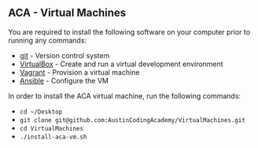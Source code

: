 ## ACA - Virtual Machines

You are required to install the following software on your computer prior to running any commands:

- [git](http://git-scm.com/) - Version control system
- [VirtualBox](https://www.virtualbox.org/) - Create and run a virtual development environment
- [Vagrant](https://www.vagrantup.com/) - Provision a virtual machine
- [Ansible](http://docs.ansible.com/intro_installation.html) - Configure the VM

In order to install the ACA virtual machine, run the following commands:

- ```cd ~/Desktop```
- ```git clone git@github.com:AustinCodingAcademy/VirtualMachines.git```
- ```cd VirtualMachines```
- ```./install-aca-vm.sh```
